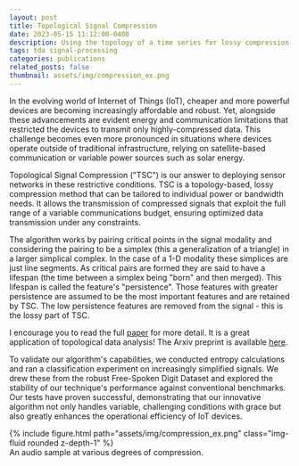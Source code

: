 ```yaml
---
layout: post
title: Topological Signal Compression
date: 2023-05-15 11:12:00-0400
description: Using the topology of a time series for lossy compression.
tags: tda signal-processing
categories: publications
related_posts: false
thumbnail: assets/img/compression_ex.png
---
```


In the evolving world of Internet of Things (IoT), cheaper and more powerful devices are becoming increasingly affordable and robust. Yet, alongside these advancements are evident energy and communication limitations that restricted the devices to transmit only highly-compressed data. This challenge becomes even more pronounced in situations where devices operate outside of traditional infrastructure, relying on satellite-based communication or variable power sources such as solar energy.

Topological Signal Compression ("TSC") is our answer to deploying sensor networks in these restrictive conditions. TSC is a topology-based, lossy compression method that can be tailored to individual power or bandwidth needs. It allows the transmission of compressed signals that exploit the full range of a variable communications budget, ensuring optimized data transmission under any constraints.

The algorithm works by pairing critical points in the signal modality and considering the pairing to be a simplex (this a generalization of a triangle) in a larger simplical complex. In the case of a 1-D modality these simplices are just line segments. As critical pairs are formed they are said to have a lifespan (the time between a simplex being "born" and then merged). This lifespan is called the feature's "persistence". Those features with greater persistence are assumed to be the most important features and are retained by TSC. The low persistence features are removed from the signal - this is the lossy part of TSC.

I encourage you to read the full [paper](https://ieeexplore.ieee.org/abstract/document/10115654) for more detail. It is a great application of topological data analysis! The Arxiv preprint is available [here](https://arxiv.org/pdf/2206.07486.pdf).

To validate our algorithm's capabilities, we conducted entropy calculations and ran a classification experiment on increasingly simplified signals. We drew these from the robust Free-Spoken Digit Dataset and explored the stability of our technique's performance against conventional benchmarks. Our tests have proven successful, demonstrating that our innovative algorithm not only handles variable, challenging conditions with grace but also greatly enhances the operational efficiency of IoT devices.

<div class="row mt-3">
    <div class="col-sm mt-3 mt-md-0">
        {% include figure.html path="assets/img/compression_ex.png" class="img-fluid rounded z-depth-1" %}
    </div>
</div>
<div class="caption">
    An audio sample at various degrees of compression.
</div>
